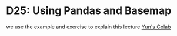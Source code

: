 # D25: Using Pandas and Basemap

we use the example and exercise to explain this lecture [Yun's Colab](https://colab.research.google.com/drive/1E5MEqV9vc6JGbkPf6EPHgDUlp_USVTka#scrollTo=geyB1Wk0F3xa)

